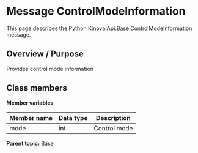 # Message ControlModeInformation

This page describes the Python Kinova.Api.Base.ControlModeInformation message.

## Overview / Purpose

Provides control mode information

## Class members

 **Member variables** 

|Member name|Data type|Description|
|-----------|---------|-----------|
|mode|int|Control mode|

**Parent topic:** [Base](../references/summary_Base.md)

